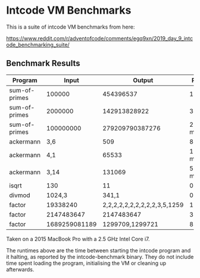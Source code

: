 Intcode VM Benchmarks
=====================

This is a suite of intcode VM benchmarks from here:

https://www.reddit.com/r/adventofcode/comments/egq9xn/2019_day_9_intcode_benchmarking_suite/


Benchmark Results
-----------------

| Program       | Input         | Output                       | Runtime       |
| ------------- | ------------- | ---------------------------- | ------------- |
| sum-of-primes | 100000        | 454396537                    |     14.9 ms   |
| sum-of-primes | 2000000       | 142913828922                 |    351.4 ms   |
| sum-of-primes | 100000000     | 279209790387276              |  21326.7 ms   |
| ackermann     | 3,6           | 509                          |      8.4 ms   |
| ackermann     | 4,1           | 65533                        | 131578.4 ms   |
| ackermann     | 3,14          | 131069                       | 526883.3 ms   |
| isqrt         | 130           | 11                           |      0.012 ms |
| divmod        | 1024,3        | 341,1                        |      0.013 ms |
| factor        | 19338240      | 2,2,2,2,2,2,2,2,2,2,3,5,1259 |      1.9 ms   |
| factor        | 2147483647    | 2147483647                   |     37.5 ms   |
| factor        | 1689259081189 | 1299709,1299721              |    822.9 ms   |

Taken on a 2015 MacBook Pro with a 2.5 GHz Intel Core i7.

The runtimes above are the time between starting the intcode program and it
halting, as reported by the intcode-benchmark binary. They do not include time
spent loading the program, initialising the VM or cleaning up afterwards.


